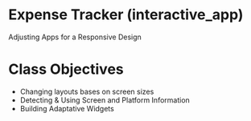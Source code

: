 # Expense Tracker (interactive_app)

Adjusting Apps for a Responsive Design

# Class Objectives

* Changing layouts bases on screen sizes
* Detecting & Using Screen and Platform Information
* Building Adaptative Widgets
